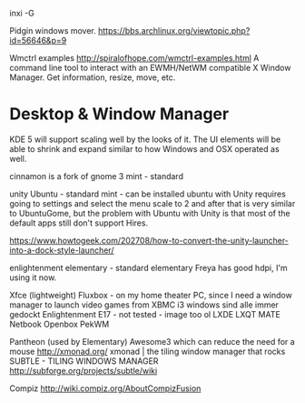 
inxi -G


Pidgin windows mover. https://bbs.archlinux.org/viewtopic.php?id=56646&p=9

Wmctrl examples
http://spiralofhope.com/wmctrl-examples.html
A command line tool to interact with an EWMH/NetWM compatible X Window Manager. Get information, resize, move, etc.


# Desktop & Window Manager

KDE 5 
will support scaling well by the looks of it. The UI elements will be able to shrink and expand similar to how Windows and OSX operated as well.


cinnamon
is a fork of gnome 3
mint - standard


unity
Ubuntu  - standard
mint - can be installed
ubuntu with Unity requires going to settings and select the menu scale to 2 and after that is very similar to UbuntuGome, but the problem with Ubuntu with Unity is that most of the default apps still don't support Hires.

https://www.howtogeek.com/202708/how-to-convert-the-unity-launcher-into-a-dock-style-launcher/


enlightenment
elementary - standard
elementary Freya has good hdpi, I'm using it now.


Xfce (lightweight)
Fluxbox  - on my home theater PC, since I need a window manager to launch video games from XBMC
i3   windows sind alle immer gedockt
Enlightenment E17 - not tested  - image too ol
LXDE
LXQT
MATE
Netbook
Openbox
PekWM 

Pantheon (used by Elementary)
Awesome3 which can reduce the need for a mouse 
http://xmonad.org/   xmonad | the tiling window manager that rocks
SUBTLE - TILING WINDOWS MANAGER http://subforge.org/projects/subtle/wiki


Compiz http://wiki.compiz.org/AboutCompizFusion




